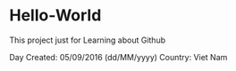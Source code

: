 # Hello-World
This project just for Learning about Github

Day Created: 05/09/2016 (dd/MM/yyyy)
Country: Viet Nam
